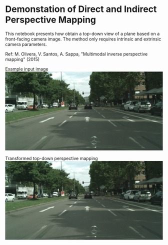 # Demonstation of Direct and Indirect Perspective Mapping

This notebook presents how obtain a top-down view of a plane based on a front-facing camera image. The method only requires intrinsic and extrinsic camera parameters.

Ref: M. Olivera, V. Santos, A. Sappa, "Multimodal inverse perspective mapping" (2015)

Example input image
![Input image](https://github.com/robin-karlsson0/perspective_mapping/blob/master/stuttgart_01_000000_003715_leftImg8bit.png)

Transformed top-down perspective mapping
![Perspective transformation](https://github.com/robin-karlsson0/perspective_mapping/blob/master/stuttgart_01_000000_003715_leftImg8bit.png)
